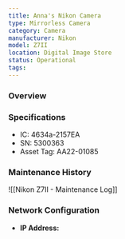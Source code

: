 ```yaml
---
title: Anna's Nikon Camera
type: Mirrorless Camera
category: Camera
manufacturer: Nikon
model: Z7II
location: Digital Image Store
status: Operational
tags:
---
```


### Overview


### Specifications
- IC: 4634a-2157EA
- SN: 5300363
- Asset Tag: AA22-01085

### Maintenance History
![[Nikon Z7II - Maintenance Log]]

### Network Configuration
- **IP Address:** 
